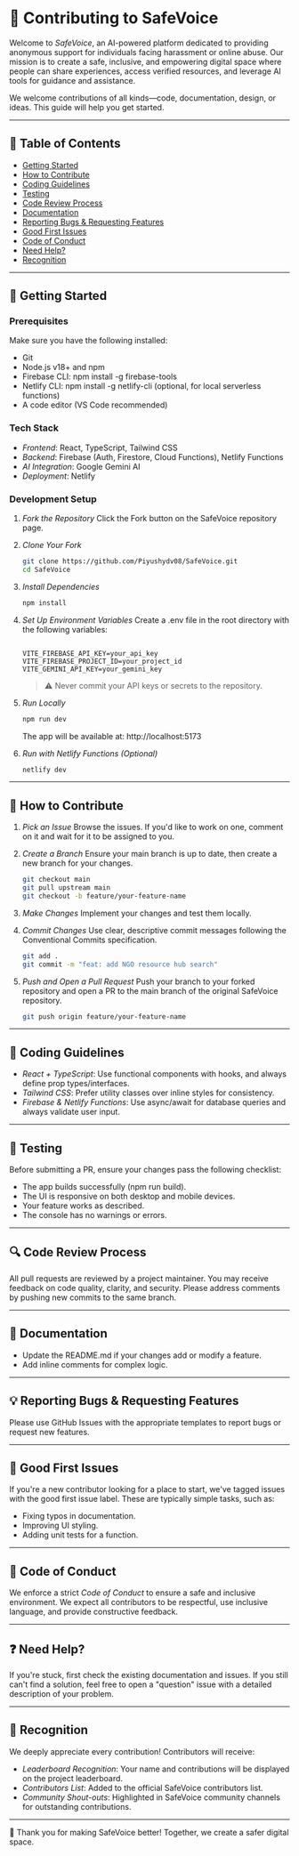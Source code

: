 # 🤝 Contributing to SafeVoice

Welcome to *SafeVoice*, an AI-powered platform dedicated to providing anonymous support for individuals facing harassment or online abuse. Our mission is to create a safe, inclusive, and empowering digital space where people can share experiences, access verified resources, and leverage AI tools for guidance and assistance.

We welcome contributions of all kinds—code, documentation, design, or ideas. This guide will help you get started.

---

## 📑 Table of Contents

- [Getting Started](#-getting-started)
- [How to Contribute](#-how-to-contribute)
- [Coding Guidelines](#-coding-guidelines)
- [Testing](#-testing)
- [Code Review Process](#-code-review-process)
- [Documentation](#-documentation)
- [Reporting Bugs & Requesting Features](#-reporting-bugs--requesting-features)
- [Good First Issues](#-good-first-issues)
- [Code of Conduct](#-code-of-conduct)
- [Need Help?](#-need-help)
- [Recognition](#-recognition)

---

## 🌟 Getting Started

### Prerequisites

Make sure you have the following installed:
- Git
- Node.js v18+ and npm
- Firebase CLI: npm install -g firebase-tools
- Netlify CLI: npm install -g netlify-cli (optional, for local serverless functions)
- A code editor (VS Code recommended)

### Tech Stack

- *Frontend*: React, TypeScript, Tailwind CSS
- *Backend*: Firebase (Auth, Firestore, Cloud Functions), Netlify Functions
- *AI Integration*: Google Gemini AI
- *Deployment*: Netlify

### Development Setup

1.  *Fork the Repository*
    Click the Fork button on the SafeVoice repository page.

2.  *Clone Your Fork*
    ```bash
    git clone https://github.com/Piyushydv08/SafeVoice.git
    cd SafeVoice
    ```
    

3.  *Install Dependencies*
    ```bash
    npm install
    ```

4.  *Set Up Environment Variables*
    Create a .env file in the root directory with the following variables:
    ```
    
    VITE_FIREBASE_API_KEY=your_api_key
    VITE_FIREBASE_PROJECT_ID=your_project_id
    VITE_GEMINI_API_KEY=your_gemini_key
    ```
    > ⚠ Never commit your API keys or secrets to the repository.

5.  *Run Locally*
    ```bash
    npm run dev
    ```
    The app will be available at: http://localhost:5173

6.  *Run with Netlify Functions (Optional)*
    ```bash
    netlify dev
    ```

---

## 🔄 How to Contribute

1.  *Pick an Issue*
    Browse the issues. If you'd like to work on one, comment on it and wait for it to be assigned to you.

2.  *Create a Branch*
    Ensure your main branch is up to date, then create a new branch for your changes.
    ```bash
    git checkout main
    git pull upstream main
    git checkout -b feature/your-feature-name
    ```
    

3.  *Make Changes*
    Implement your changes and test them locally.

4.  *Commit Changes*
    Use clear, descriptive commit messages following the Conventional Commits specification.
    ```bash
    git add .
    git commit -m "feat: add NGO resource hub search"
    ```
    

5.  *Push and Open a Pull Request*
    Push your branch to your forked repository and open a PR to the main branch of the original SafeVoice repository.
    ```bash
    git push origin feature/your-feature-name
    ```

---

## 📝 Coding Guidelines

* *React + TypeScript*: Use functional components with hooks, and always define prop types/interfaces.
* *Tailwind CSS*: Prefer utility classes over inline styles for consistency.
* *Firebase & Netlify Functions*: Use async/await for database queries and always validate user input.

---

## 🧪 Testing

Before submitting a PR, ensure your changes pass the following checklist:

* The app builds successfully (npm run build).
* The UI is responsive on both desktop and mobile devices.
* Your feature works as described.
* The console has no warnings or errors.

---

## 🔍 Code Review Process

All pull requests are reviewed by a project maintainer. You may receive feedback on code quality, clarity, and security. Please address comments by pushing new commits to the same branch.

---

## 📖 Documentation

* Update the README.md if your changes add or modify a feature.
* Add inline comments for complex logic.

---

## 💡 Reporting Bugs & Requesting Features

Please use GitHub Issues with the appropriate templates to report bugs or request new features.

---

## 🚀 Good First Issues

If you're a new contributor looking for a place to start, we've tagged issues with the good first issue label. These are typically simple tasks, such as:

* Fixing typos in documentation.
* Improving UI styling.
* Adding unit tests for a function.

---

## 📜 Code of Conduct

We enforce a strict *Code of Conduct* to ensure a safe and inclusive environment. We expect all contributors to be respectful, use inclusive language, and provide constructive feedback.

---

## ❓ Need Help?

If you're stuck, first check the existing documentation and issues. If you still can't find a solution, feel free to open a "question" issue with a detailed description of your problem.

---

## 🎉 Recognition

We deeply appreciate every contribution! Contributors will receive:

* *Leaderboard Recognition*: Your name and contributions will be displayed on the project leaderboard.
* *Contributors List*: Added to the official SafeVoice contributors list.
* *Community Shout-outs*: Highlighted in SafeVoice community channels for outstanding contributions.

---

🙏 Thank you for making SafeVoice better! Together, we create a safer digital space.

